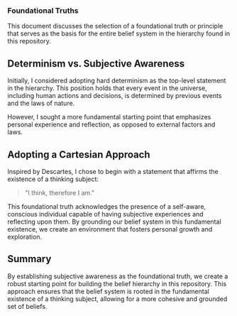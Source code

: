 ### Foundational Truths
This document discusses the selection of a foundational truth or principle that serves as the basis for the entire belief system in the hierarchy found in this repository.

## Determinism vs. Subjective Awareness
Initially, I considered adopting hard determinism as the top-level statement in the hierarchy. This position holds that every event in the universe, including human actions and decisions, is determined by previous events and the laws of nature. 

However, I sought a more fundamental starting point that emphasizes personal experience and reflection, as opposed to external factors and laws.

## Adopting a Cartesian Approach
Inspired by Descartes, I chose to begin with a statement that affirms the existence of a thinking subject:

> "I think, therefore I am."

This foundational truth acknowledges the presence of a self-aware, conscious individual capable of having subjective experiences and reflecting upon them. By grounding our belief system in this fundamental existence, we create an environment that fosters personal growth and exploration.

## Summary
By establishing subjective awareness as the foundational truth, we create a robust starting point for building the belief hierarchy in this repository. This approach ensures that the belief system is rooted in the fundamental existence of a thinking subject, allowing for a more cohesive and grounded set of beliefs.